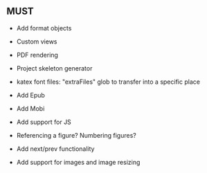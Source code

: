 ## MUST

- Add format objects

- Custom views
- PDF rendering
- Project skeleton generator

- katex font files: "extraFiles" glob to transfer into a specific place
- Add Epub
- Add Mobi
- Add support for JS
- Referencing a figure? Numbering figures?
- Add next/prev functionality
- Add support for images and image resizing
